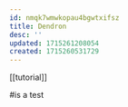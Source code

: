 ```yaml
---
id: nmqk7wmwkopau4bgwtxifsz
title: Dendron
desc: ''
updated: 1715261208054
created: 1715260531729
---
```

[[tutorial]]

#is a test
